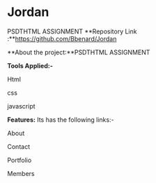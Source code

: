 # Jordan
PSDTHTML ASSIGNMENT
**Repository Link :**https://github.com/Bbenard/Jordan

**About the project:**PSDTHTML ASSIGNMENT

**Tools Applied:-**

Html

css 

javascript

**Features:** Its has the following links:-

About

Contact

Portfolio

Members





